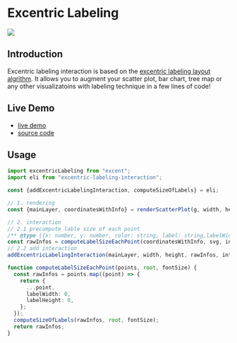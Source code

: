 # Excentric Labeling

[![](https://img.shields.io/npm/l/excentric-labeling?registry_uri=https%3A%2F%2Fregistry.npmjs.com)](https://github.com/VirusPC/excentric-labeling/blob/master/LICENSE)

## Introduction


Excentric labeling interaction is based on the [excentric labeling layout algrithm](https://github.com/VirusPC/excentric-labeling). It allows you to augment your scatter plot, bar chart, tree map or any other visualizatoins with labeling technique in a few lines of code!

## Live Demo
- [live demo](https://excentric-labeling-react.vercel.app/)
- [source code](https://github.com/VirusPC/excentric-labeling-react) 

## Usage

```ts
import excentricLabeling from "excent";
import eli from "excentric-labeling-interaction";

const {addExcentricLabelingInteraction, computeSizeOfLabels} = eli;

// 1. rendering
const {mainLayer, coordinatesWithInfo} = renderScatterPlot(g, width, height, data, fieldX, fieldY, fieldColor, interactionParams, setStateFuncs);

// 2. interaction
// 2.1 precompute lable size of each point
/** @type {{x: number, y: number, color: string, label: string,labelWidth: number, labelHeight: number}} */
const rawInfos = computeLabelSizeEachPoint(coordinatesWithInfo, svg, interactionParams.fontSize);
// 2.2 add interaction
addExcentricLabelingInteraction(mainLayer, width, height, rawInfos, interactionParams);

function computeLabelSizeEachPoint(points, root, fontSize) {
  const rawInfos = points.map((point) => {
    return {
      ...point,
      labelWidth: 0,
      labelHeight: 0,
    };
  });
  computeSizeOfLabels(rawInfos, root, fontSize);
  return rawInfos;
}
```

